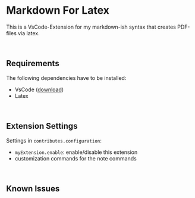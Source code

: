 # Markdown For Latex

This is a VsCode-Extension for my markdown-ish syntax that creates PDF-files via latex.

<br>

## Requirements

The following dependencies have to be installed:

-   VsCode ([download](https://code.visualstudio.com/))
-   Latex

<br>

## Extension Settings

Settings in `contributes.configuration`:

-   `myExtension.enable`: enable/disable this extension
-   customization commands for the note commands

<br>

## Known Issues

<!-- -----------------------------------------------------------------------------------------------------------
## Following extension guidelines

Ensure that you've read through the extensions guidelines and follow the best practices for creating your extension.

* [Extension Guidelines](https://code.visualstudio.com/api/references/extension-guidelines)

## Working with Markdown

**Note:** You can author your README using Visual Studio Code.  Here are some useful editor keyboard shortcuts:

* Split the editor (`Cmd+\` on macOS or `Ctrl+\` on Windows and Linux)
* Toggle preview (`Shift+CMD+V` on macOS or `Shift+Ctrl+V` on Windows and Linux)
* Press `Ctrl+Space` (Windows, Linux) or `Cmd+Space` (macOS) to see a list of Markdown snippets

### For more information

* [Visual Studio Code's Markdown Support](http://code.visualstudio.com/docs/languages/markdown)
* [Markdown Syntax Reference](https://help.github.com/articles/markdown-basics/)

**Enjoy!**
-->
